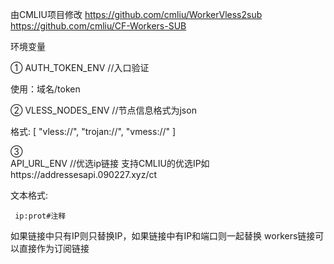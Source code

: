 由CMLIU项目修改
  https://github.com/cmliu/WorkerVless2sub
  https://github.com/cmliu/CF-Workers-SUB
  
  
环境变量

①
AUTH_TOKEN_ENV   //入口验证

  使用：域名/token
  
②
VLESS_NODES_ENV //节点信息格式为json

   格式:
       [
        "vless://",
        "trojan://",
        "vmess://"
        ]

        
 ③       
API_URL_ENV //优选ip链接 支持CMLIU的优选IP如https://addressesapi.090227.xyz/ct

  文本格式:
  
     ip:prot#注释
如果链接中只有IP则只替换IP，如果链接中有IP和端口则一起替换
workers链接可以直接作为订阅链接


